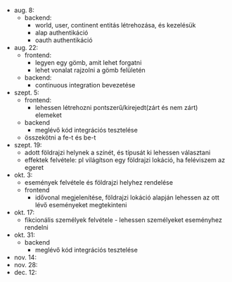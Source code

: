 - aug. 8:
    - backend:
        - world, user, continent entitás létrehozása, és kezelésük
        - alap authentikáció
        - oauth authentikáció
- aug. 22:
    - frontend:
        - legyen egy gömb, amit lehet forgatni
        - lehet vonalat rajzolni a gömb felületén
    - backend:
        - continuous integration bevezetése
- szept. 5:
    - frontend:
        - lehessen létrehozni pontszerű/kirejedt(zárt és nem zárt) elemeket
    - backend
        - meglévő kód integrációs tesztelése
    - összekötni a fe-t és be-t
- szept. 19:
    - adott földrajzi helynek a színét, és típusát ki lehessen választani
    - effektek felvétele: pl világítson egy földrajzi lokáció, ha feléviszem az egeret
- okt. 3:
    - események felvétele és földrajzi helyhez rendelése
    - frontend
        - idővonal megjelenítése, földrajzi lokáció alapján lehessen az ott lévő eseményeket megtekinteni
- okt. 17:
    - fikcionális személyek felvétele - lehessen személyeket eseményhez rendelni
- okt. 31:
    - backend
        - meglévő kód integrációs tesztelése
- nov. 14:
- nov. 28:
- dec. 12: